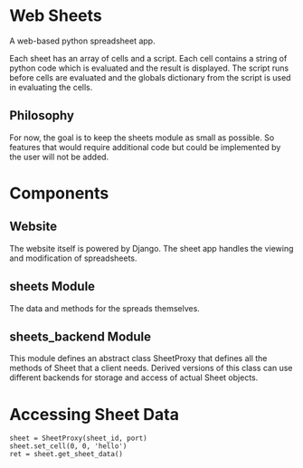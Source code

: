 # Web Sheets

A web-based python spreadsheet app.

Each sheet has an array of cells and a script.
Each cell contains a string of python code which is evaluated and the result is displayed.
The script runs before cells are evaluated and the globals dictionary from the script is used in evaluating the cells.

## Philosophy

For now, the goal is to keep the sheets module as small as possible.
So features that would require additional code but could be implemented by the user will not be added.

# Components
## Website

The website itself is powered by Django.
The sheet app handles the viewing and modification of spreadsheets.

## sheets Module

The data and methods for the spreads themselves.

## sheets\_backend Module

This module defines an abstract class SheetProxy that
defines all the methods of Sheet that a client needs.
Derived versions of this class can use different backends for
storage and access of actual Sheet objects.

# Accessing Sheet Data

    sheet = SheetProxy(sheet_id, port)
    sheet.set_cell(0, 0, 'hello')
    ret = sheet.get_sheet_data()


